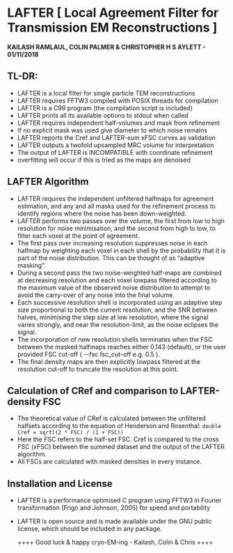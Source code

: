 
# LAFTER [ Local Agreement Filter for Transmission EM Reconstructions ]
__KAILASH RAMLAUL, COLIN PALMER & CHRISTOPHER H S AYLETT - 01/11/2018__


## TL-DR:
- LAFTER is a local filter for single particle TEM reconstructions
- LAFTER requires FFTW3 compiled with POSIX threads for compilation
- LAFTER is a C99 program (the compilation script is included)
- LAFTER prints all its available options to stdout when called
- LAFTER requires independent half-volumes and mask from refinement
- If no explicit mask was used give diameter to which noise remains
- LAFTER reports the Cref and LAFTER-sum xFSC curves as validation
- LAFTER outputs a twofold upsampled MRC volume for interpretation
- The output of LAFTER is INCOMPATIBLE with coordinate refinement
- overfitting will occur if this is tried as the maps are denoised


## LAFTER Algorithm
- LAFTER requires the independent unfiltered halfmaps for agreement
  estimation, and any and all masks used for the refinement process
  to identify regions where the noise has been down-weighted.
- LAFTER performs two passes over the volume, the first from low to
  high resolution for noise minimisation, and the second from high
  to low, to filter each voxel at the point of agreement.
- The first pass over increasing resolution suppresses noise in each
  halfmap by weighting each voxel in each shell by the probability
  that it is part of the noise distribution. This can be thought of
  as “adaptive masking”.
- During a second pass the two noise-weighted half-maps are combined
  at decreasing resolution and each voxel lowpass filtered according
  to the maximum value of the observed noise distribution to attempt
  to avoid the carry-over of any noise into the final volume.
- Each successive resolution shell is incorporated using an adaptive
  step size proportional to both the current resolution, and the SNR
  between halves, minimising the step size at low resolution, where
  the signal varies strongly, and near the resolution-limit, as the
  noise eclipses the signal.
- The incorporation of new resolution shells terminates when the FSC
  between the masked halfmaps reaches either 0.143 (default), or the
  user provided FSC cut-off ( --fsc fsc_cut-off e.g. 0.5 ).
- The final density maps are then explicitly lowpass filtered at the
  resolution cut-off to truncate the resolution at this point.

## Calculation of CRef and comparison to LAFTER-density FSC
- The theoretical value of CRef is calculated between the unfiltered
  halfsets according to the equation of Henderson and Rosenthal:
           `double Cref = sqrt((2 * FSC) / (1 + FSC))`
- Here the FSC refers to the half-set FSC. Cref is compared to the
  cross FSC (xFSC) between the summed dataset and the output of the
  LAFTER algorithm.
- All FSCs are calculated with masked densities in every instance.

## Installation and License
- LAFTER is a performance optimised C program using FFTW3 in Fourier
  transformation (Frigo and Johnson, 2005) for speed and portability
- LAFTER is open source and is made available under the GNU public
  license, which should be included in any package.

  ++++ Good luck & happy cryo-EM-ing - Kailash, Colin & Chris ++++
